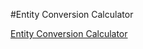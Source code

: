 #Entity Conversion Calculator

[Entity Conversion Calculator](https://www.evotech.net/articles/testjsentities.html)

